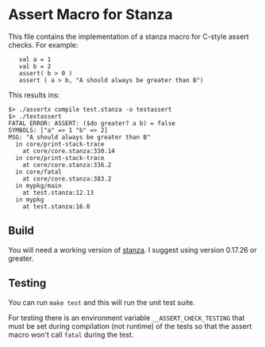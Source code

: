# Assert Macro for Stanza

This file contains the implementation of a stanza macro
for C-style assert checks. For example:

```
   val a = 1
   val b = 2
   assert( b > 0 )
   assert ( a > b, "A should always be greater than B")
```

This results ins:

```
$> ./assertx compile test.stanza -o testassert
$> ./testassert
FATAL ERROR: ASSERT: ($do greater? a b) = false
SYMBOLS: ["a" => 1 "b" => 2]
MSG: "A should always be greater than B"
  in core/print-stack-trace
    at core/core.stanza:330.14
  in core/print-stack-trace
    at core/core.stanza:336.2
  in core/fatal
    at core/core.stanza:383.2
  in mypkg/main
    at test.stanza:12.13
  in mypkg
    at test.stanza:16.0
```

## Build

You will need a working version of [stanza](http://lbstanza.org).
I suggest using version 0.17.26 or greater.

## Testing

You can run `make test` and this will run the unit test suite.

For testing there is an environment variable `__ASSERT_CHECK_TESTING` that must be set during compilation (not runtime) of the tests so that the assert macro won't call `fatal` during the test.